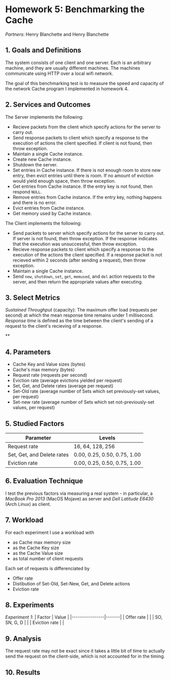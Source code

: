 # Homework 5: Benchmarking the Cache

_Partners_: Henry Blanchette and Henry Blanchette
<!-- _Date_: TODO -->


## 1. Goals and Definitions

The system consists of one client and one server. Each is an arbitrary machine, and they are usually different machines. The machines communicate using HTTP over a local wifi network.

The goal of this benchmarking test is to measure the speed and capacity of the network Cache program I implemented in homework 4.


## 2. Services and Outcomes

The Server implements the following:
- Recieve packets from the client which specify actions for the server to carry out.
- Send response packets to client which specify a response to the execution of actions the client specified. If client is not found, then throw exception.
- Maintain a single Cache instance.
- Create new Cache instance.
- Shutdown the server.
- Set entries in Cache instance. If there is not enough room to store new entry, then evict entries until there is room. If no amount of eviction would yield enough space, then throw exception.
- Get entries from Cache instance. If the entry key is not found, then respond `NULL`.
- Remove entries from Cache instance. If the entry key, nothing happens and there is no error.
- Evict entries from Cache instance. 
- Get memory used by Cache instance.

The Client implements the following:
- Send packets to server which specify actions for the server to carry out. If server is not found, then throw exception. If the response indicates that the execution was unsuccessful, then throw exception.
- Recieve response packets to client which specify a response to the execution of the actions the client specified. If a response packet is not recieved within 2 seconds (after sending a request), then throw exception.
- Maintain a single Cache instance.
- Send `new`, `shutdown`, `set`, `get`, `memused`, and `del` action requests to the server, and then return the appropriate values after executing.

## 3. Select Metrics

<!-- You may choose and justify any metric you like, but you must at least include the following metric: sustained throughput, defined as the maximum offered load (in requests per second) at which the mean response time remains under 1 millisecond. For reference and inspiration, check out this paper, especially section V. -->
<!-- Tip: This metric measures the capacity of a system. Ensure that the system whose capacity your actually measuring (the bottleneck) is your cache, not the network or the client host. I suggest you consider running the benchmarking client on a different host on the same physical network, and verify both are unloaded prior to measuring performance. -->

*Sustained Throughput* (capacity): The maximum offer load (requests per second) at which the mean response time remains under 1 millisecond. _Response time_ is defined as the time between the client's sending of a request to the client's recieving of a response.

<!-- TODO: other metrics -->
**


## 4. Parameters

- Cache Key and Value sizes (bytes)
- Cache's max memory (bytes)
- Request rate (requests per second)
- Eviction rate (average evictions yielded per request)
- Set, Get, and Delete rates (average per request)
- Set-Old rate (average number of Sets which set previously-set values, per request)
- Set-new rate (average number of Sets which set not-previously-set values, per request)


## 5. Studied Factors

<!-- TODO: Do tests to see if these numbers are reasonable -->

| Parameter                  | Levels                       |
|----------------------------|------------------------------|
| Request rate               | 16, 64, 128, 256             |
| Set, Get, and Delete rates | 0.00, 0.25, 0.50, 0.75, 1.00 |
| Eviction rate              | 0.00, 0.25, 0.50, 0.75, 1.00 |

## 6. Evaluation Technique

I test the previous factors via measuring a real system - in particular, a _MacBook Pro 2013_ (MacOS Mojave) as server and _Dell Latitude E6430_ (Arch Linux) as client.

## 7. Workload

<!-- Your goal is to try to represent the ETC workload from the memcache workload analysis paper. You may choose and justify any distributions you like for parameters such as request rate, read/write ratio, key size, value size, etc. Choosing too-simple distributions, such as uniform, will likely not be representative enough. On the other hand, there is no need to reproduce the precise distributions reported in the paper (such as GEV), which is complicated and over-fitting. But to the extent you do want to improve your distributions, you can find inspiration in this project. -->

For each experiment I use a workload with
- <!-- TODO --> as Cache max memory size
- <!-- TODO --> as the Cache Key size
- <!-- TODO --> as the Cache Value size
- <!-- TODO --> as total number of client requests

Each set of requests is differenciated by
- Offer rate
- Distibution of Set-Old, Set-New, Get, and Delete actions
- Eviction rate

## 8. Experiments

*Experiment 1*:
| Factor         | Value |
|----------------|-------|
| Offer rate     | <!-- TODO --> |
| SO, SN, G, D   | <!-- [TODO] --> |
| Eviction rate  | <!-- TODO --> |


## 9. Analysis

<!-- can i work this out to not be a problem? -->
The request rate may not be exact since it takes a little bit of time to actually send the request on the client-side, which is not accounted for in the timing.

## 10. Results